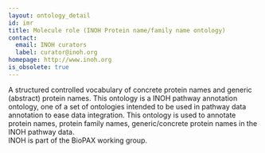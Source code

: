```yaml
---
layout: ontology_detail
id: imr
title: Molecule role (INOH Protein name/family name ontology)
contact:
  email: INOH curators
  label: curator@inoh.org
homepage: http://www.inoh.org
is_obsolete: true
---
```


A structured controlled vocabulary of concrete protein names and generic (abstract) protein names. This ontology is a INOH pathway annotation ontology, one of a set of ontologies intended to be used in pathway data annotation to ease data integration. This ontology is used to annotate protein names, protein family names, generic/concrete protein names in the INOH pathway data.<br>INOH is part of the BioPAX working group.
